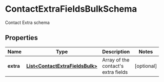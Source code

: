 

# ContactExtraFieldsBulkSchema

Contact Extra schema

## Properties

| Name | Type | Description | Notes |
|------------ | ------------- | ------------- | -------------|
|**extra** | [**List&lt;ContactExtraFieldsBulk&gt;**](ContactExtraFieldsBulk.md) | Array of the contact&#39;s extra fields |  [optional] |



